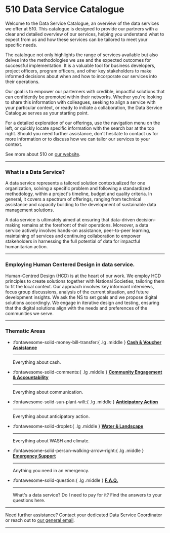 # 510 Data Service Catalogue


<!-- markdownlint-disable-next-line no-trailing-punctuation -->

Welcome to the Data Service Catalogue, an overview of the data services we offer at 510. This catalogue is designed to provide our partners with a clear and detailed overview of our services, helping you understand what to expect from us and how these services can be tailored to meet your specific needs.

The catalogue not only highlights the range of services available but also delves into the methodologies we use and the expected outcomes for successful implementation. It is a valuable tool for business developers, project officers, program officers, and other key stakeholders to make informed decisions about when and how to incorporate our services into their operations.

Our goal is to empower our parterners with credible, impactful solutions that can confidently be promoted within their networks. Whether you're looking to share this information with colleagues, seeking to align a service with your particular context, or ready to initiate a collaboration, the Data Service Catalogue serves as your starting point.

For a detailed exploration of our offerings, use the navigation menu on the left, or quickly locate specific information with the search bar at the top right. Should you need further assistance, don't hesitate to contact us for more information or to discuss how we can tailor our services to your context.

See more about 510 on [our website](https://510.global/).

---

### What is a Data Service?

A data service represents a tailored solution contextualized for one organization, solving a specific problem and following a standardized methodology, within a project's timeline, budget and quality criteria.  In general, it covers a spectrum of offerings, ranging from technical assistance and capacity building to the development of sustainable data management solutions. 

A data service is ultimately aimed at ensuring that data-driven decision-making remains at the forefront of their operations. Moreover, a data service actively involves hands-on assistance, peer-to-peer learning, maintaining of services and continuing collaboration to empower stakeholders in harnessing the full potential of data for impactful humanitarian action.  

---
### Employing Human Centered Design in data service.

Human-Centred Design (HCD) is at the heart of our work. We employ HCD principles to create solutions together with National Societies, tailoring them to fit the local context. Our approach involves key informant interviews, focus group discussions, analysis of the current situation, and future development insights. We ask the NS to set goals and we propose digital solutions accordingly. We engage in iterative design and testing, ensuring that the digital solutions align with the needs and preferences of the communities we serve. 

---
### Thematic Areas

<!-- markdownlint-disable -->
<div class="grid cards" markdown>

-   :fontawesome-solid-money-bill-transfer:{ .lg .middle } [__Cash & Voucher Assistance__](./cva/index.md)

    ---

    Everything about cash.


-   :fontawesome-solid-comments:{ .lg .middle } [__Community Engagement & Accountability__](./cea/index.md)

    ---

    Everything about communication.


-   :fontawesome-solid-sun-plant-wilt:{ .lg .middle } [__Anticipatory Action__](./aa/index.md)

    ---

    Everything about anticipatory action.


-   :fontawesome-solid-droplet:{ .lg .middle } [__Water & Landscape__](./wl/index.md)

    ---

    Everything about WASH and climate.


-   :fontawesome-solid-person-walking-arrow-right:{ .lg .middle } [__Emergency Support__](./es/index.md)

    ---

    Anything you need in an emergency.


-   :fontawesome-solid-question:{ .lg .middle } [__F.A.Q.__](./faq/index.md)

    ---

    What's a data service? Do I need to pay for it? Find the answers to your questions here.

</div>

<!-- markdownlint-enable -->


---

Need further assistance? Contact your dedicated Data Service Coordinator
or reach out to [our general email](mailto:support@510.global).

---
